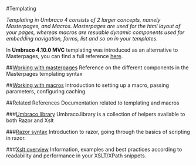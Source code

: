 #Templating

_Templating in Umbraco 4 consists of 2 larger concepts, namely Masterpages, and Macros. Masterpages are used for the html layout of your pages, whereas macros are resuable dynamic components used for embedding navigation, forms, list and so on in your templates._

In **Umbraco 4.10.0 MVC** templating was introduced as an alternative to Masterpages, you can find a full reference [here](../Mvc/index.md).

##[Working with masterpages](Masterpages/index.md)
Reference on the different components in the Masterpages templating syntax

##[Working with macros](Macros/index.md)
Introduction to setting up a macro, passing parameters, configuring caching

##Related References
Documentation related to templating and macros

###[Umbraco.library](../Api/UmbracoLibrary/index.md)
Umbraco.library is a collection of helpers available to both Razor and Xslt

###[Razor syntax](Macros/Razor/index.md)
Introduction to razor, going through the basics of scripting in razor.

###[Xslt overview](Macros/Xslt/index.md)
Information, examples and best practices according to readability and performance in your XSLT/XPath snippets.